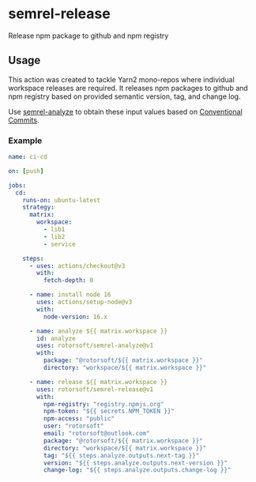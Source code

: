 # semrel-release

Release npm package to github and npm registry

## Usage

This action was created to tackle Yarn2 mono-repos where individual workspace releases are required. It releases npm packages to github and npm registry based on provided semantic version, tag, and change log.

Use [semrel-analyze](https://github.com/Rotorsoft/semrel-analyze) to obtain these input values based on [Conventional Commits](https://www.conventionalcommits.org/en/v1.0.0/).

### Example

```yaml
name: ci-cd

on: [push]

jobs:
  cd:
    runs-on: ubuntu-latest
    strategy:
      matrix:
        workspace:
          - lib1
          - lib2
          - service

    steps:
      - uses: actions/checkout@v3
        with:
          fetch-depth: 0

      - name: install node 16
        uses: actions/setup-node@v3
        with:
          node-version: 16.x

      - name: analyze ${{ matrix.workspace }}
        id: analyze
        uses: rotorsoft/semrel-analyze@v1
        with:
          package: "@rotorsoft/${{ matrix.workspace }}"
          directory: "workspace/${{ matrix.workspace }}"

      - name: release ${{ matrix.workspace }}
        uses: rotorsoft/semrel-release@v1
        with:
          npm-registry: "registry.npmjs.org"
          npm-token: "${{ secrets.NPM_TOKEN }}"
          npm-access: "public"
          user: "rotorsoft"
          email: "rotorsoft@outlook.com"
          package: "@rotorsoft/${{ matrix.workspace }}"
          directory: "workspace/${{ matrix.workspace }}"
          tag: "${{ steps.analyze.outputs.next-tag }}"
          version: "${{ steps.analyze.outputs.next-version }}"
          change-log: "${{ steps.analyze.outputs.change-log }}"
```
